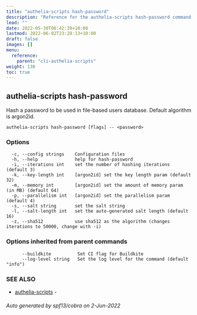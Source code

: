 ```yaml
---
title: "authelia-scripts hash-password"
description: "Reference for the authelia-scripts hash-password command."
lead: ""
date: 2022-05-30T06:42:39+10:00
lastmod: 2022-06-02T23:28:13+10:00
draft: false
images: []
menu:
  reference:
    parent: "cli-authelia-scripts"
weight: 130
toc: true
---
```


## authelia-scripts hash-password

Hash a password to be used in file-based users database. Default algorithm is argon2id.

```
authelia-scripts hash-password [flags] -- <password>
```

### Options

```
  -c, --config strings    Configuration files
  -h, --help              help for hash-password
  -i, --iterations int    set the number of hashing iterations (default 3)
  -k, --key-length int    [argon2id] set the key length param (default 32)
  -m, --memory int        [argon2id] set the amount of memory param (in MB) (default 64)
  -p, --parallelism int   [argon2id] set the parallelism param (default 4)
  -s, --salt string       set the salt string
  -l, --salt-length int   set the auto-generated salt length (default 16)
  -z, --sha512            use sha512 as the algorithm (changes iterations to 50000, change with -i)
```

### Options inherited from parent commands

```
      --buildkite          Set CI flag for Buildkite
      --log-level string   Set the log level for the command (default "info")
```

### SEE ALSO

* [authelia-scripts](authelia-scripts.md)	 - 

###### Auto generated by spf13/cobra on 2-Jun-2022
